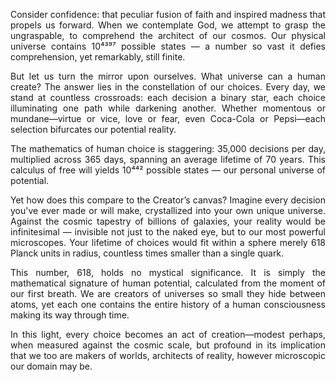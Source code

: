 <p align="justify">Consider confidence: that peculiar fusion of faith and inspired madness that propels us forward. When we contemplate God, we attempt to grasp the ungraspable, to comprehend the architect of our cosmos. Our physical universe contains 10⁴³⁹⁷ possible states — a number so vast it defies comprehension, yet remarkably, still finite.</p>

<p align="justify">But let us turn the mirror upon ourselves. What universe can a human create? The answer lies in the constellation of our choices. Every day, we stand at countless crossroads: each decision a binary star, each choice illuminating one path while darkening another. Whether momentous or mundane—virtue or vice, love or fear, even Coca-Cola or Pepsi—each selection bifurcates our potential reality.</p>

<p align="justify">The mathematics of human choice is staggering: 35,000 decisions per day, multiplied across 365 days, spanning an average lifetime of 70 years. This calculus of free will yields 10⁴⁴² possible states — our personal universe of potential.</p>

<p align="justify">Yet how does this compare to the Creator’s canvas? Imagine every decision you've ever made or will make, crystallized into your own unique universe. Against the cosmic tapestry of billions of galaxies, your reality would be infinitesimal — invisible not just to the naked eye, but to our most powerful microscopes. Your lifetime of choices would fit within a sphere merely 618 Planck units in radius, countless times smaller than a single quark.</p>

<p align="justify">This number, 618, holds no mystical significance. It is simply the mathematical signature of human potential, calculated from the moment of our first breath. We are creators of universes so small they hide between atoms, yet each one contains the entire history of a human consciousness making its way through time.</p>

<p align="justify">In this light, every choice becomes an act of creation—modest perhaps, when measured against the cosmic scale, but profound in its implication that we too are makers of worlds, architects of reality, however microscopic our domain may be.</p>
